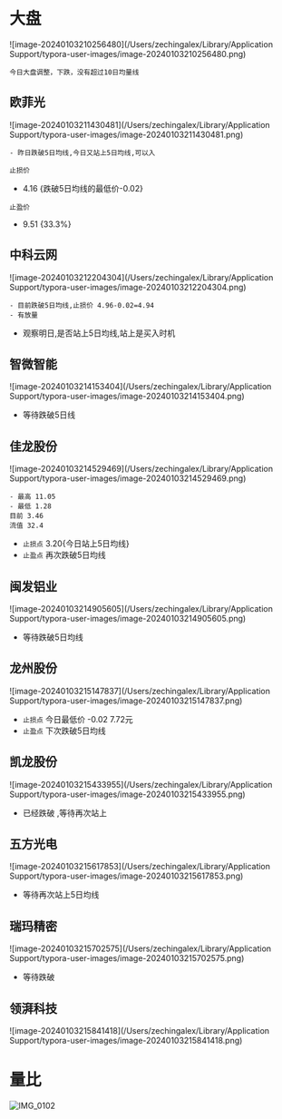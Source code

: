# 大盘

![image-20240103210256480](/Users/zechingalex/Library/Application Support/typora-user-images/image-20240103210256480.png)

```
今日大盘调整，下跌，没有超过10日均量线
```

## 欧菲光

![image-20240103211430481](/Users/zechingalex/Library/Application Support/typora-user-images/image-20240103211430481.png)

```
- 昨日跌破5日均线,今日又站上5日均线,可以入
```

`止损价`

- 4.16 {跌破5日均线的最低价-0.02}

`止盈价`

- 9.51 {33.3%}

## 中科云网

![image-20240103212204304](/Users/zechingalex/Library/Application Support/typora-user-images/image-20240103212204304.png)

```
- 目前跌破5日均线,止损价 4.96-0.02=4.94
- 有放量
```

- 观察明日,是否站上5日均线,站上是买入时机

## 智微智能

![image-20240103214153404](/Users/zechingalex/Library/Application Support/typora-user-images/image-20240103214153404.png)

- 等待跌破5日线

## 佳龙股份

![image-20240103214529469](/Users/zechingalex/Library/Application Support/typora-user-images/image-20240103214529469.png)

```
- 最高 11.05
- 最低 1.28
目前 3.46
流值 32.4
```



- `止损点` 3.20{今日站上5日均线}
- `止盈点` 再次跌破5日均线

## 闽发铝业

![image-20240103214905605](/Users/zechingalex/Library/Application Support/typora-user-images/image-20240103214905605.png)

- 等待跌破5日均线

## 龙州股份

![image-20240103215147837](/Users/zechingalex/Library/Application Support/typora-user-images/image-20240103215147837.png)

- `止损点` 今日最低价 -0.02 7.72元
- `止盈点` 下次跌破5日均线

## 凯龙股份

![image-20240103215433955](/Users/zechingalex/Library/Application Support/typora-user-images/image-20240103215433955.png)

- 已经跌破 ,等待再次站上

## 五方光电

![image-20240103215617853](/Users/zechingalex/Library/Application Support/typora-user-images/image-20240103215617853.png)

- 等待再次站上5日均线

## 瑞玛精密

![image-20240103215702575](/Users/zechingalex/Library/Application Support/typora-user-images/image-20240103215702575.png)

- 等待跌破

## 领湃科技

![image-20240103215841418](/Users/zechingalex/Library/Application Support/typora-user-images/image-20240103215841418.png)



# 量比



![IMG_0102](/Users/zechingalex/Downloads/IMG_0102.PNG)